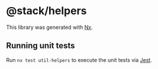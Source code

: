 # @stack/helpers

This library was generated with [Nx](https://nx.dev).

## Running unit tests

Run `nx test util-helpers` to execute the unit tests via [Jest](https://jestjs.io).
